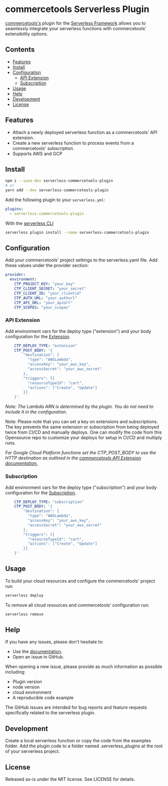 # commercetools Serverless Plugin

[commercetools's](https://commercetools.com/) plugin for the [Serverless Framework](https://serverless.com) allows you to seamlessly integrate your serverless functions with commercetools' extensibility options.

## Contents

- [Features](#features)
- [Install](#install)
- [Configuration](#configuration)
  - [API Extension](#api-extension)
  - [Subscription](#subscription)
- [Usage](#usage)
- [Help](#help)
- [Development](#development)
- [License](#license)

## Features

- Attach a newly deployed serverless function as a commercetools' API extension.
- Create a new serverless function to process events from a commercetools' subscription.
- Supports AWS and GCP

## Install

```sh
npm i --save-dev serverless-commercetools-plugin
# or
yarn add --dev serverless-commercetools-plugin
```

Add the following plugin to your `serverless.yml`:

```yaml
plugins:
  - serverless-commercetools-plugin
```

With the [serverless CLI](https://www.serverless.com/framework/docs/providers/aws/cli-reference/plugin-install/)

```sh
serverless plugin install --name serverless-commercetools-plugin
```

## Configuration

Add your commercetools' project settings to the serverless.yaml file. Add these values under the provider section:

```yaml
provider:
  environment:
    CTP_PROJECT_KEY: "your_key"
    CTP_CLIENT_SECRET: "your_secret"
    CTP_CLIENT_ID: "your_clientid"
    CTP_AUTH_URL: "your_authurl"
    CTP_API_URL: "your_apiUrl"
    CTP_SCOPES: "your_scopes"
```

### API Extension

Add environment vars for the deploy type ("extension") and your body configuration for the [Extension](https://docs.commercetools.com/http-api-projects-api-extensions).

```yaml
    CTP_DEPLOY_TYPE: "extension"
    CTP_POST_BODY: '{
        "destination": {
          "type": "AWSLambda",
          "accessKey": "your_aws_key",
          "accessSecret": "your_aws_secret"
        },
        "triggers": [{
          "resourceTypeId": "cart",
          "actions": ["Create", "Update"]
        }]
    }'
```

_Note: The Lambda ARN is determined by the plugin. You do not need to include it in the configuration._

Note: Please note that you can set a key on extensions and subscriptions. The key prevents the same extension or subscription from being deployed twice from CI/CD and manually deploys. One can modify the code from this Opensource repo to customize your deploys for setup in CI/CD and multiply runs.

_For Google Cloud Platform functions set the CTP_POST_BODY to use the HTTP destination as outlined in the [commercetools API Extension documentation.](https://docs.commercetools.com/api/projects/api-extensions#http-destination)_

### Subscription

Add environment vars for the deploy type ("subscription") and your body configuration for the [Subscription](https://docs.commercetools.com/http-api-projects-subscriptions).

```yaml
    CTP_DEPLOY_TYPE: "subscription"
    CTP_POST_BODY: '{
        "destination": {
          "type": "AWSLambda",
          "accessKey": "your_aws_key",
          "accessSecret": "your_aws_secret"
        },
        "triggers": [{
          "resourceTypeId": "cart",
          "actions": ["Create", "Update"]
        }]
    }'
```

## Usage

To build your cloud resources and configure the commercetools' project run:

```sh
serverless deploy
```

To remove all cloud resources and commercetools' configuration run:

```sh
serverless remove
```

## Help

If you have any issues, please don't hesitate to:

- Use the [documentation](https://docs.commercetools.com).
- Open an issue in GitHub.

When opening a new issue, please provide as much information as possible including:

- Plugin version
- node version
- cloud environment
- A reproducible code example

The GitHub issues are intended for bug reports and feature requests specifically related to the serverless plugin.

## Development

Create a local serverless function or copy the code from the examples folder. Add the plugin code to a folder named .serverless_plugins at the root of your serverless project.

## License

Released as-is under the MIT license. See LICENSE for details.
